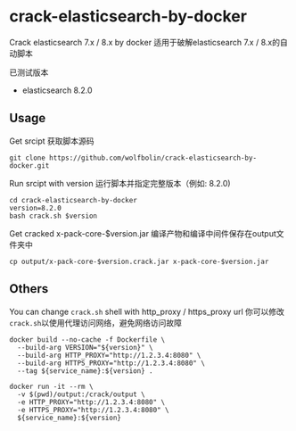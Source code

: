 # crack-elasticsearch-by-docker

Crack elasticsearch 7.x / 8.x by docker
适用于破解elasticsearch 7.x / 8.x的自动脚本

已测试版本
* elasticsearch 8.2.0

## Usage

Get srcipt
获取脚本源码

```shell
git clone https://github.com/wolfbolin/crack-elasticsearch-by-docker.git
```

Run srcipt with version
运行脚本并指定完整版本（例如: 8.2.0)
```shell
cd crack-elasticsearch-by-docker
version=8.2.0
bash crack.sh $version
```

Get cracked x-pack-core-$version.jar
编译产物和编译中间件保存在output文件夹中
```shell
cp output/x-pack-core-$version.crack.jar x-pack-core-$version.jar
```

## Others
You can change `crack.sh` shell with http_proxy / https_proxy url
你可以修改`crack.sh`以使用代理访问网络，避免网络访问故障
```shell
docker build --no-cache -f Dockerfile \
  --build-arg VERSION="${version}" \
  --build-arg HTTP_PROXY="http://1.2.3.4:8080" \
  --build-arg HTTPS_PROXY="http://1.2.3.4:8080" \
  --tag ${service_name}:${version} .

docker run -it --rm \
  -v $(pwd)/output:/crack/output \
  -e HTTP_PROXY="http://1.2.3.4:8080" \
  -e HTTPS_PROXY="http://1.2.3.4:8080" \
  ${service_name}:${version}
```


